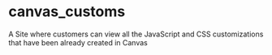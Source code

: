 canvas_customs
==============

A Site where customers can view all the JavaScript and CSS customizations that have been already created in Canvas